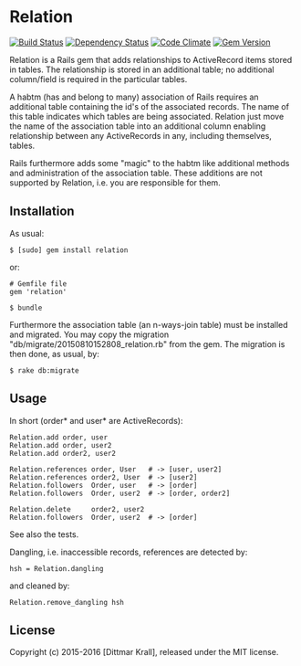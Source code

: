 # Relation
[![Build Status](http://img.shields.io/travis/matique/relation.svg)](https://travis-ci.org/matique/relation)
[![Dependency Status](http://img.shields.io/gemnasium/matique/relation.svg)](https://gemnasium.com/matique/relation)
[![Code Climate](http://img.shields.io/codeclimate/github/matique/relation.svg)](https://codeclimate.com/github/matique/relation)
[![Gem Version](http://img.shields.io/gem/v/relation.svg)](https://rubygems.org/gems/relation)

Relation is a Rails gem that adds relationships to
ActiveRecord items stored in tables.
The relationship is stored in an additional table;
no additional column/field is required in the particular tables.

A habtm (has and belong to many) association of Rails requires an
additional table containing the id's of the associated records.
The name of this table indicates which tables are being associated.
Relation just move the name of the association table into an additional
column enabling relationship between any ActiveRecords in any,
including themselves, tables.

Rails furthermore adds some "magic" to the habtm like additional methods
and administration of the association table.
These additions are not supported by Relation,
i.e. you are responsible for them.

## Installation

As usual:

    $ [sudo] gem install relation

or:

    # Gemfile file
    gem 'relation'

    $ bundle

Furthermore the association table (an n-ways-join table) must be
installed and migrated.
You may copy the migration "db/migrate/20150810152808_relation.rb"
from the gem.
The migration is then done, as usual, by:

    $ rake db:migrate

## Usage

In short (order* and user* are ActiveRecords):

    Relation.add order, user
    Relation.add order, user2
    Relation.add order2, user2

    Relation.references order, User   # -> [user, user2]
    Relation.references order2, User  # -> [user2]
    Relation.followers  Order, user   # -> [order]
    Relation.followers  Order, user2  # -> [order, order2]

    Relation.delete     order2, user2
    Relation.followers  Order, user2  # -> [order]

See also the tests.

Dangling, i.e. inaccessible records, references are detected by:

    hsh = Relation.dangling

and cleaned by:

    Relation.remove_dangling hsh

## License

Copyright (c) 2015-2016 [Dittmar Krall], released under the MIT license.
